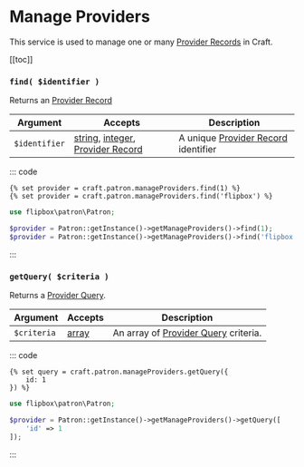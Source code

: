 # Manage Providers

This service is used to manage one or many [Provider Records] in Craft.

[[toc]]

### `find( $identifier )`

Returns an [Provider Record]

| Argument          | Accepts                   | Description
| ----------        | ----------                | ----------
| `$identifier`     | [string], [integer], [Provider Record] | A unique [Provider Record] identifier

::: code

```twig
{% set provider = craft.patron.manageProviders.find(1) %}
{% set provider = craft.patron.manageProviders.find('flipbox') %}

```

```php
use flipbox\patron\Patron;

$provider = Patron::getInstance()->getManageProviders()->find(1);
$provider = Patron::getInstance()->getManageProviders()->find('flipbox');
```
:::

### `getQuery( $criteria )`

Returns a [Provider Query].

| Argument          | Accepts                   | Description
| ----------        | ----------                | ----------
| `$criteria`       | [array]                   | An array of [Provider Query] criteria.


::: code
```twig
{% set query = craft.patron.manageProviders.getQuery({
    id: 1
}) %}
```

```php
use flipbox\patron\Patron;

$provider = Patron::getInstance()->getManageProviders()->getQuery([
    'id' => 1
]);
```
:::


[integer]: http://www.php.net/language.types.integer
[integer\[\]]: http://www.php.net/language.types.integer
[array]: http://www.php.net/language.types.array
[string]: http://www.php.net/language.types.string
[string\[\]]: http://www.php.net/language.types.string
[null]: http://www.php.net/language.types.null

[Site]: https://docs.craftcms.com/api/v3/craft-models-site.html

[Provider Query]: ../queries/token.md "Provider Query"
[Provider Records]: ../objects/token-record.md "Provider Records"
[Provider Record]: ../objects/token-record.md "Provider Record"